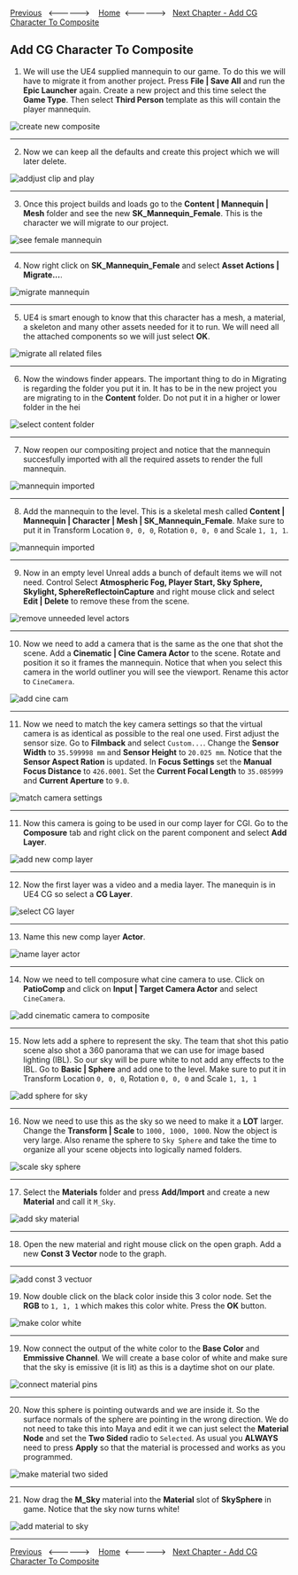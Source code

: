[Previous](../first_sequence/README.md)&nbsp;&nbsp;&nbsp;<------>&nbsp;&nbsp;&nbsp;&nbsp;[Home](../README.md)&nbsp;&nbsp;<------>&nbsp;&nbsp;&nbsp;[Next Chapter - Add CG Character To Composite](../cg_character_ii/README.md)

## Add CG Character To Composite

1.  We will use the UE4 supplied mannequin to our game.  To do this we will have to migrate it from another project.  Press **File | Save All** and run the **Epic Launcher** again.  Create a new project and this time select the **Game Type**.  Then select **Third Person** template as this will contain the player mannequin.

![create new composite](../images/thirdPersonGameProject.jpg)

***

2. Now we can keep all the defaults and create this project which we will later delete. 

![addjust clip and play](../images/createTempProject.jpg)

***

3. Once this project builds and loads go to the **Content | Mannequin | Mesh** folder and see the new **SK_Mannequin_Female**.  This is the character we will migrate to our project.

![see female mannequin](../images/femalmanequin.jpg)

***

4. Now right click on **SK_Mannequin_Female** and select **Asset Actions | Migrate...**.

![migrate mannequin](../images/migrateMannequin.jpg)

***

5. UE4 is smart enough to know that this character has a mesh, a material, a skeleton and many other assets needed for it to run.  We will need all the attached components so we will just select **OK**.

![migrate all related files](../images/ue4SelectsAllNeedeFiles.jpg)

***

6. Now the windows finder appears.  The important thing to do in Migrating is regarding the folder you put it in.  It has to be in the new project you are migrating to in the **Content** folder.  Do not put it in a higher or lower folder in the hei

![select content folder](../images/selectContentFolder.jpg)

***

7. Now reopen our compositing project and notice that the mannequin succesfully imported with all the required assets to render the full mannequin.


![mannequin imported](../images/mannequinImported.jpg)

***

8. Add the mannequin to the level.  This is a skeletal mesh called **Content | Mannequin | Character | Mesh | SK_Mannequin_Female**.  Make sure to put it in Transform Location `0, 0, 0`, Rotation `0, 0, 0` and Scale `1, 1, 1`.

![mannequin imported](../images/addMannequinToLevel.jpg)

***

9. Now in an empty level Unreal adds a bunch of default items we will not need.  Control Select **Atmospheric Fog, Player Start, Sky Sphere, Skylight, SphereReflectoinCapture** and right mouse click and select **Edit | Delete** to remove these from the scene.

![remove unneeded level actors](../images/deletePeripheralObjects.jpg)

***

10. Now we need to add a camera that is the same as the one that shot the scene.  Add a **Cinematic | Cine Camera Actor** to the scene.  Rotate and position it so it frames the mannequin.  Notice that when you select this camera in the world outliner you will see the viewport. Rename this actor to `CineCamera`.

![add cine cam](../images/addCineMac.jpg)

***

11. Now we need to match the key camera settings so that the virtual camera is as identical as possible to the real one used. First adjust the sensor size.  Go to **Filmback** and select `Custom...`. Change the **Sensor Width** to `35.599998 mm` and **Sensor Height** to `20.025 mm`.  Notice that the **Sensor Aspect Ration** is updated. In **Focus Settings** set the **Manual Focus Distance** to `426.0001`.  Set the **Current Focal Length** to `35.085999` and **Current Aperture** to `9.0`.

![match camera settings](../images/matchCamSettings.jpg)

***


11.  Now this camera is going to be used in our comp layer for CGI.  Go to the **Composure** tab and right click on the parent component and select **Add Layer**.

![add new comp layer](../images/addNewCompLayer.jpg)

***

12. Now the first layer was a video and a media layer.  The manequin is in UE4 CG so select a **CG Layer**.

![select CG layer](../images/selectCGLayer.jpg)

***

13.  Name this new comp layer **Actor**.

![name layer actor](../images/nameActor.jpg)

***


14.  Now we need to tell composure what cine camera to use.  Click on **PatioComp** and click on **Input | Target Camera Actor** and select `CineCamera`.

![add cinematic camera to composite](../images/cineCamToComp.jpg)

***

15. Now lets add a sphere to represent the sky.  The team that shot this patio scene also shot a 360 panorama that we can use for image based lighting (IBL).  So our sky will be pure white to not add any effects to the IBL. Go to **Basic | Sphere** and add one to the level.   Make sure to put it in Transform Location `0, 0, 0`, Rotation `0, 0, 0` and Scale `1, 1, 1`

![add sphere for sky](../images/addSphereForSky.jpg)


***

16. Now we need to use this as the sky so we need to make it a **LOT** larger. Change the **Transform | Scale** to `1000, 1000, 1000`.  Now the object is very large. Also rename the sphere to `Sky Sphere` and take the time to organize all your scene objects into logically named folders.  

![scale sky sphere](../images/scaleSkySphere.jpg)

***

17.  Select the **Materials** folder and press **Add/Import** and create a new **Material** and call it `M_Sky`.

![add sky material](../images/addMSkyMaterial.jpg)

***

18.  Open the new material and right mouse click on the open graph.  Add a new **Const 3 Vector** node to the graph.

***

![add const 3 vectuor](../images/addCosnt3Vector.jpg)

19. Now double click on the black color inside this 3 color node.  Set the **RGB** to `1, 1, 1` which makes this color white.  Press the **OK** button.

![make color white](../images/changeToWhite.jpg)

***

19.  Now connect the output of the white color to the **Base Color** and **Emmissive Channel**.  We will create a base color of white and make sure that the sky is emissive (it is lit) as this is a daytime shot on our plate.

![connect material pins](../images/connectMatNodes.jpg)

***

20. Now this sphere is pointing outwards and we are inside it.  So the surface normals of the sphere are pointing in the wrong direction.  We do not need to take this into Maya and edit it we can just select the **Material Node** and set the **Two Sided** radio to `Selected`.  As usual you **ALWAYS** need to press **Apply** so that the material is processed and works as you programmed.

![make material two sided](../images/twoSidedMat.jpg)

***

21.  Now drag the **M_Sky** material into the **Material** slot of **SkySphere** in game. Notice that the sky now turns white!

![add material to sky](../images/setSkyMaterial.jpg)

***

[Previous](../first_sequence/README.md)&nbsp;&nbsp;&nbsp;<------>&nbsp;&nbsp;&nbsp;&nbsp;[Home](../README.md)&nbsp;&nbsp;<------>&nbsp;&nbsp;&nbsp;[Next Chapter - Add CG Character To Composite](../cg_character_ii/README.md)
